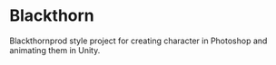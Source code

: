 # Blackthorn
Blackthornprod style project for creating character in Photoshop and animating them in Unity.
